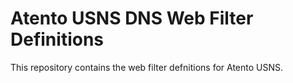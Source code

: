Atento USNS DNS Web Filter Definitions
======================================

This repository contains the web filter defnitions for Atento USNS. 

